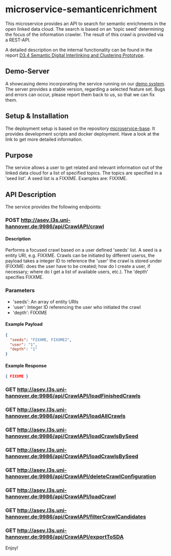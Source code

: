 # microservice-semanticenrichment

This microservice provides an API to search for semantic enrichments in the open linked data cloud. The search is based on an 'topic seed' determining the focus of the information crawler. The result of this crawl is provided via a REST-API.

A detailed description on the internal functionality can be found in the report [D3.4 Semantic Digital Interlinking and Clustering Prototype](http://duraark.eu/wp-content/uploads/2015/03/DURAARK_D3_4.pdf).

## Demo-Server

A showcasing demo incorporating the service running on our [demo system](http://workbench.duraark.eu). The server provides a stable version, regarding a selected feature set. Bugs and errors can occur, please report them back to us, so that we can fix them.

## Setup & Installation

The deployment setup is based on the repository [microservice-base](https://github.com/DURAARK/microservice-base). It provides development scripts and docker deployment. Have a look at the link to get more detailed information.

## Purpose

The service allows a user to get related and relevant information out of the linked data cloud for a list of specified topics. The topics are specified in a 'seed list'. A seed list is a FIXXME. Examples are: FIXXME.

## API Description

The service provides the following endpoints:

### POST http://asev.l3s.uni-hannover.de:9986/api/CrawlAPI/crawl

#### Description

Performs a focused crawl based on a user defined 'seeds' list. A seed is a entity URI, e.g. FIXXME. Crawls can be initiated by different userss, the payload takes a integer ID to reference the 'user' the crawl is stored under (FIXXME: does the user have to be created; how do I create a user, if necessary; where do I get a list of available users, etc.). The 'depth' specifies FIXXME.

### Parameters

* 'seeds': An array of entity URIs
* 'user': Integer ID referencing the user who initiated the crawl
* 'depth': FIXXME

#### Example Payload

```json  
{
  "seeds": "FIXXME, FIXXME2",
  "user": "1",
  "depth": "1"
}
```

#### Example Response

```json
{ FIXXME }
```

### GET http://asev.l3s.uni-hannover.de:9986/api/CrawlAPI/loadFinishedCrawls

### GET http://asev.l3s.uni-hannover.de:9986/api/CrawlAPI/loadAllCrawls

### GET http://asev.l3s.uni-hannover.de:9986/api/CrawlAPI/loadCrawlsBySeed

### GET http://asev.l3s.uni-hannover.de:9986/api/CrawlAPI/loadCrawlsBySeed

### GET http://asev.l3s.uni-hannover.de:9986/api/CrawlAPI/deleteCrawlConfiguration

### GET http://asev.l3s.uni-hannover.de:9986/api/CrawlAPI/loadCrawl

### GET http://asev.l3s.uni-hannover.de:9986/api/CrawlAPI/filterCrawlCandidates

### GET http://asev.l3s.uni-hannover.de:9986/api/CrawlAPI/exportToSDA

Enjoy!

